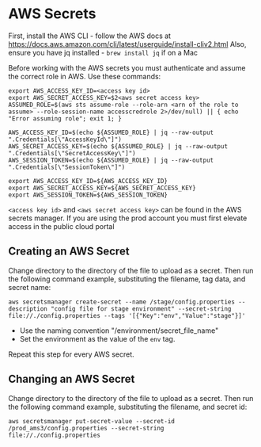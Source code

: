 # AWS Secrets
First, install the AWS CLI - follow the AWS docs at https://docs.aws.amazon.com/cli/latest/userguide/install-cliv2.html
Also, ensure you have jq installed - `brew install jq` if on a Mac

Before working with the AWS secrets you must authenticate and assume the correct role in AWS. Use these commands:

    export AWS_ACCESS_KEY_ID=<access key id>
    export AWS_SECRET_ACCESS_KEY=$2<aws secret access key>
    ASSUMED_ROLE=$(aws sts assume-role --role-arn <arn of the role to assume> --role-session-name accesscredrole 2>/dev/null) || { echo "Error assuming role"; exit 1; }
    
    AWS_ACCESS_KEY_ID=$(echo ${ASSUMED_ROLE} | jq --raw-output ".Credentials[\"AccessKeyId\"]")
    AWS_SECRET_ACCESS_KEY=$(echo ${ASSUMED_ROLE} | jq --raw-output ".Credentials[\"SecretAccessKey\"]")
    AWS_SESSION_TOKEN=$(echo ${ASSUMED_ROLE} | jq --raw-output ".Credentials[\"SessionToken\"]")
    
    export AWS_ACCESS_KEY_ID=${AWS_ACCESS_KEY_ID}
    export AWS_SECRET_ACCESS_KEY=${AWS_SECRET_ACCESS_KEY}
    export AWS_SESSION_TOKEN=${AWS_SESSION_TOKEN}

`<access key id>` and `<aws secret access key>` can be found in the AWS secrets manager. If you are using the prod account you must first elevate access in the public cloud portal  

## Creating an AWS Secret
Change directory to the directory of the file to upload as a secret. Then run the following command example, substituting the filename, tag data, and secret name:

    aws secretsmanager create-secret --name /stage/config.properties --description "config file for stage environment" --secret-string file://./config.properties --tags '[{"Key":"env","Value":"stage"}]'

- Use the naming convention "/environment/secret_file_name"
- Set the environment as the value of the `env` tag.

Repeat this step for every AWS secret. 

## Changing an AWS Secret
Change directory to the directory of the file to upload as a secret. Then run the following command example, substituting the filename, and secret id:
    
    aws secretsmanager put-secret-value --secret-id /prod_ams3/config.properties --secret-string file://./config.properties
